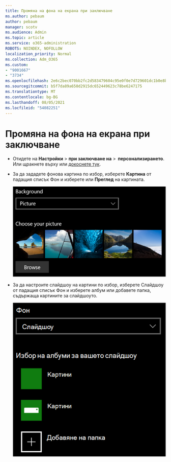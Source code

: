 ```yaml
---
title: Промяна на фона на екрана при заключване
ms.author: pebaum
author: pebaum
manager: scotv
ms.audience: Admin
ms.topic: article
ms.service: o365-administration
ROBOTS: NOINDEX, NOFOLLOW
localization_priority: Normal
ms.collection: Adm_O365
ms.custom:
- "9001667"
- "3734"
ms.openlocfilehash: 2e6c2bec070bb2fc2d583479604c95e0f0e7d729601dc1b0e8b7edd04995dfe6
ms.sourcegitcommit: b5f7da89a650d2915dc652449623c78be6247175
ms.translationtype: MT
ms.contentlocale: bg-BG
ms.lasthandoff: 08/05/2021
ms.locfileid: "54082251"
---
```

# <a name="change-your-lock-screen-background"></a>Промяна на фона на екрана при заключване

- Отидете на **Настройки**  >  **при заключване на**  >  **персонализирането**. Или щракнете върху или [докоснете тук](ms-settings:lockscreen?activationSource=GetHelp).

- За да зададете фонова картина по избор, изберете **Картина** от падащия списък Фон и изберете или **Преглед** на картината. 

  ![Задаване на фонова картина по избор.](media/set-custom-background-pic.png)

- За да настроите слайдшоу на  картини по избор, изберете Слайдшоу от падащия списък Фон и изберете албум или добавете папка, съдържаща картините за слайдшоуто. 

  ![Настройване на слайдшоу на картини по избор.](media/set-up-slideshow-background.png)
